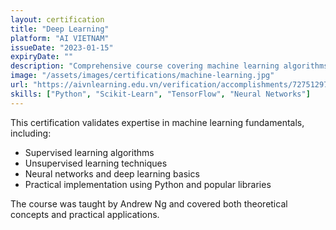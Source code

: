 ```yaml
---
layout: certification
title: "Deep Learning"
platform: "AI VIETNAM"
issueDate: "2023-01-15"
expiryDate: ""
description: "Comprehensive course covering machine learning algorithms and their applications."
image: "/assets/images/certifications/machine-learning.jpg"
url: "https://aivnlearning.edu.vn/verification/accomplishments/72751297"
skills: ["Python", "Scikit-Learn", "TensorFlow", "Neural Networks"]
---
```


This certification validates expertise in machine learning fundamentals, including:

- Supervised learning algorithms
- Unsupervised learning techniques
- Neural networks and deep learning basics
- Practical implementation using Python and popular libraries

The course was taught by Andrew Ng and covered both theoretical concepts and practical applications.
